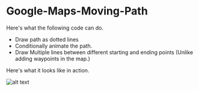 # Google-Maps-Moving-Path

Here's what the following code can do. 

- Draw path as dotted lines
- Conditionally animate the path. 
- Draw Multiple lines between different starting and ending points (Unlike adding waypoints in the map.)



Here's what it looks like in action.

![alt text](https://github.com/arjun921/Google-Maps-Moving-Path/raw/master/ezgif.com-video-to-gif.gif)

